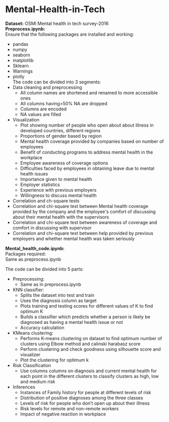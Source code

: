 # Mental-Health-in-Tech
**Dataset:** OSMI Mental health in tech survey-2016<br />
**Preprocess.ipynb:**<br />
Ensure that the following packages are installed and working:<br /> 
- pandas<br />
- numpy<br />
- seaborn<br />
- matplotlib<br />
- Sklearn<br />
- Warnings<br />
- plotly<br />
The code can be divided into 3 segments:<br />
- Data cleaning and preprocessing<br />
  - All column names are shortened and renamed to more accessible ones<br />
  - All columns having>50% NA are dropped<br />
  - Columns are encoded <br />
  - NA values are filled<br />
- Visualization<br />
  - Plot showing number of people who open about about illness in developed countries, different regions<br />
  - Proportions of gender based by region<br />
  - Mental health coverage provided by companies based on number of employees<br />
  - Benefit of conducting programs to address mental health in the workplace<br />
  - Employee awareness of coverage options<br />
  - Difficulties faced by employees in obtaining leave due to mental health issues<br />
  - Importance given to mental health<br />
  - Employer statistics<br />
  - Experience with previous employers<br />
  - Willingness to discuss mental health<br />
 - Correlation and ch-square tests<br />
  - Correlation and chi-square test between Mental health coverage provided by the company and the employee's comfort of discussing about their mental health with the supervisors<br />
  - Correlation and chi-square test between awareness of coverage and comfort in discussing with supervisor<br />
  - Correlation and chi-square test between help provided by previous employers and whether mental health was taken seriously<br />

**Mental_health_code.ipynb:**
<br />
Packages required:<br />
Same as preprocess.ipynb<br /> 

The code can be divided into 5 parts: <br />
- Preprocessing:<br />
  - Same as in preprocess.ipynb <br />
- KNN classifier:<br />
  - Splits the dataset into test and train <br />
  - Uses the diagnosis column as target <br />
  - Plots training and testing scores for different values of K to find optimum K <br />
  - Builds a classifier which predicts whether a person is likely be diagnosed as having a mental health issue or not<br />
  - Accuracy calculation<br />
- KMeans clustering:<br />
  - Performs K-means clustering on dataset to find optimum number of clusters using Elbow method and calinski harabasz score<br />
  - Perform clustering and check goodness using silhouette score and visualizer<br />
  - Plot the clustering for optimum k<br />
- Risk Classification<br />
  - Use columns columns on diagnosis and current mental health for each point in the different clusters to classify clusters as high, low and medium risk<br />
- Inferences<br />
  - Instances of Family history for people at different levels of risk<br />
  - Distribution of positive diagnoses among the three classes<br />
  - Levels of risk for people who don’t open up about their illness<br />
  - Risk levels for remote and non-remote workers<br />
  - Impact of negative reaction in workplace<br />







